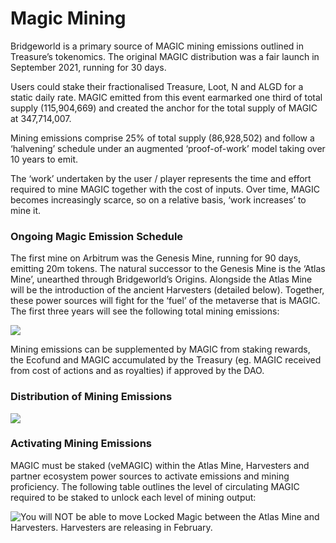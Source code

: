 # Magic Mining

Bridgeworld is a primary source of MAGIC mining emissions outlined in Treasure’s tokenomics. The original MAGIC distribution was a fair launch in September 2021, running for 30 days.

Users could stake their fractionalised Treasure, Loot, N and ALGD for a static daily rate. MAGIC emitted from this event earmarked one third of total supply (115,904,669) and created the anchor for the total supply of MAGIC at 347,714,007.

Mining emissions comprise 25% of total supply (86,928,502) and follow a ‘halvening’ schedule under an augmented ‘proof-of-work’ model taking over 10 years to emit.

The ‘work’ undertaken by the user / player represents the time and effort required to mine MAGIC together with the cost of inputs. Over time, MAGIC becomes increasingly scarce, so on a relative basis, ‘work increases’ to mine it.

### Ongoing Magic Emission Schedule

The first mine on Arbitrum was the Genesis Mine, running for 90 days, emitting 20m tokens. The natural successor to the Genesis Mine is the ‘Atlas Mine’, unearthed through Bridgeworld’s Origins. Alongside the Atlas Mine will be the introduction of the ancient Harvesters (detailed below). Together, these power sources will fight for the ‘fuel’ of the metaverse that is MAGIC. The first three years will see the following total mining emissions:

![](../../../.gitbook/assets/Screenshot\_15.jpg)

Mining emissions can be supplemented by MAGIC from staking rewards, the Ecofund and MAGIC accumulated by the Treasury (eg. MAGIC received from cost of actions and as royalties) if approved by the DAO.

### Distribution of Mining Emissions

![](<../../../.gitbook/assets/Screenshot\_16 (1).jpg>)

### Activating Mining Emissions

MAGIC must be staked (veMAGIC) within the Atlas Mine, Harvesters and partner ecosystem power sources to activate emissions and mining proficiency. The following table outlines the level of circulating MAGIC required to be staked to unlock each level of mining output:

![You will NOT be able to move Locked Magic between the Atlas Mine and Harvesters. Harvesters are releasing in February.](<../../../.gitbook/assets/Screenshot\_17 (1).jpg>)
